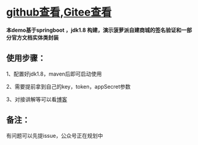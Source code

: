 # [github查看](https://github.com/Seneca-Vin/poly-demo),[Gitee查看](https://gitee.com/seneca/poly-demo)

**本demo基于springboot ，jdk1.8 构建，演示菠萝派自建商城的签名验证和一部分官方文档实体类封装**

## 使用步骤：

1、配置好jdk1.8，maven后即可启动使用

2、需要提前拿到自己的key，token，appSecret参数

3、对接讲解等可以看[博客](https://blog.csdn.net/qq467063434/article/details/132857757)



## 备注：

有问题可以先提issue，公众号正在规划中